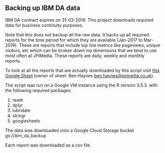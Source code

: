 ## Backing up IBM DA data   

IBM DA contract expires on 31-03-2019. This project downloads required data for business continuity purposes.  

Note that this does not backup all the raw data. It backs up all required reports for the time period for which they are available (Jan-2017 to Mar-2019). These are reports that include top line metrics like pageviews, unique visitors, etc which can be broken down my dimensions that we tend to use most often at JPIMedia. These reports are daily, weekly and monthly reports.  

To look at all the reports that are actually downloaded by this script visit [this Google Sheet](https://docs.google.com/spreadsheets/d/1lAfyijkUGc_cvC01VhgMHTwsOxWMQyoavujcHi27SXE/edit?usp=sharing) (owner of sheet: Ben Haynes ben.haynes@jpimedia.co.uk).  

The script was run on a Google VM instance using the R version 3.5.3. with the following required packages:  

1. readr  
2. dplyr  
3. lubridate  
4. stringr  
5. googlesheets

The data was downloaded onto a Google Cloud Storage bucket gs://ibm_da_backup  

Each report was downloaded as a csv file.  



